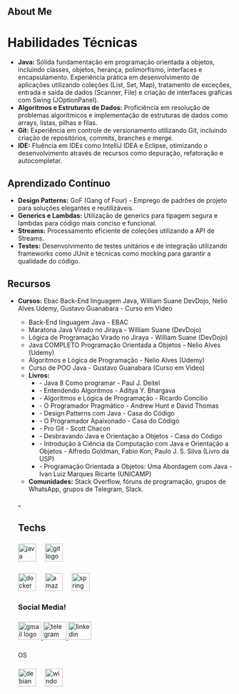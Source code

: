 <h2 align="left">About Me</h2>

###

<!DOCTYPE html>
<html lang="pt-br">
<head>
    <meta charset="UTF-8">
    <meta name="viewport" content="width=device-width, initial-scale=1.0">
    <title>Meu Perfil Técnico</title>
    <link rel="stylesheet" href="style.css">
</head>
<body>
    <h1>Habilidades Técnicas</h1>
    <ul>
        <li><strong>Java:</strong> Sólida fundamentação em programação orientada a objetos, incluindo classes, objetos, herança, polimorfismo, interfaces e encapsulamento. Experiência prática em desenvolvimento de aplicações utilizando coleções (List, Set, Map), tratamento de exceções, entrada e saída de dados (Scanner, File) e criação de interfaces gráficas com Swing (JOptionPanel).</li>
        <li><strong>Algoritmos e Estruturas de Dados:</strong> Proficiência em resolução de problemas algorítmicos e implementação de estruturas de dados como arrays, listas, pilhas e filas.</li>
        <li><strong>Git:</strong> Experiência em controle de versionamento utilizando Git, incluindo criação de repositórios, commits, branches e merge.</li>
        <li><strong>IDE:</strong> Fluência em IDEs como IntelliJ IDEA e Eclipse, otimizando o desenvolvimento através de recursos como depuração, refatoração e autocompletar.</li>
    </ul>
    <h2>Aprendizado Contínuo</h2>
    <ul>
        <li><strong>Design Patterns:</strong> GoF (Gang of Four) - Emprego de padrões de projeto para soluções elegantes e reutilizáveis.</li>
        <li><strong>Generics e Lambdas:</strong> Utilização de generics para tipagem segura e lambdas para código mais conciso e funcional.</li>
        <li><strong>Streams:</strong> Processamento eficiente de coleções utilizando a API de Streams.</li>
        <li><strong>Testes:</strong> Desenvolvimento de testes unitários e de integração utilizando frameworks como JUnit e técnicas como mocking para garantir a qualidade do código.</li>
    </ul>
    <h2>Recursos</h2>
    <ul>
        <li><strong>Cursos:</strong> Ebac Back-End linguagem Java, William Suane DevDojo, Nelio Alves Udemy, Gustavo Guanabara - Curso em Video</li>
        <ul>
                 <li>Back-End linguagem Java - EBAC</li>
                 <li>Maratona Java Virado no Jiraya - William Suane (DevDojo)</li>
                 <li>Lógica de Programação Virado no Jiraya - William Suane (DevDojo) </li>
                 <li>Java COMPLETO Programação Orientada a Objetos - Nelio Alves (Udemy)</li>
                 <li>Algoritmos e Lógica de Programação - Nelio Alves (Udemy)</li>
                 <li>Curso de POO Java - Gustavo Guanabara (Curso em Video)</li>
        <li><strong>Livros:</strong>
            <ul>
                <li>- Java 8 Como programar - Paul J. Deitel</li>
                <li>- Entendendo Algoritmos - Aditya Y. Bhargava</li>
                <li>- Algoritmos e Lógica de Programação - Ricardo Concilio</li>
                <li>- O Programador Pragmático - Andrew Hunt e David Thomas</li>
                <li>- Design Patterns com Java - Casa do Código</li>
                <li>- O Programador Apaixonado - Casa do Código</li>
                <li>- Pro Git - Scott Chacon</li>
                <li>- Desbravando Java e Orientação a Objetos - Casa do Código</li>
                <li>- Introdução à Ciência da Computação com Java e Orientação a Objetos - Alfredo Goldman, Fabio Kon, Paulo J. S. Silva (Livro da USP)</li>
                <li>- Programação Orientada a Objetos: Uma Abordagem com Java - Ivan Luiz Marques Ricarte (UNICAMP)</li>
                </ul>
        </li>
        <li><strong>Comunidades:</strong> Stack Overflow, fóruns de programação, grupos de WhatsApp, grupos de Telegram, Slack.</li>
    </ul>
</body>
</html>




<h4 align="left">- 



</h4>

###

<h2 align="left">Techs</h2>

###

<div align="left">
  <img src="https://skillicons.dev/icons?i=java" height="40" alt="java logo"  />
  <img width="12" />
  <img src="https://img.shields.io/badge/Git-F05032?logo=git&logoColor=white&style=for-the-badge" height="40" alt="git logo"  />
</div>

###

<div align="left">
  <img src="https://cdn.jsdelivr.net/gh/devicons/devicon/icons/docker/docker-original.svg" height="40" alt="docker logo"  />
  <img width="12" />
  <img src="https://skillicons.dev/icons?i=aws" height="40" alt="amazonwebservices logo"  />
  <img width="12" />
  <img src="https://skillicons.dev/icons?i=spring" height="40" alt="spring logo"  />
</div>

###

<h3 align="left">Social Media!</h3>

###

<div align="left">
  <a href="llpti2024@gmail.com" target="_blank">
    <img src="https://raw.githubusercontent.com/maurodesouza/profile-readme-generator/master/src/assets/icons/social/gmail/default.svg" width="52" height="40" alt="gmail logo"  />
  </a>
  <a href="https://t.me/Stronk1304" target="_blank">
    <img src="https://raw.githubusercontent.com/maurodesouza/profile-readme-generator/master/src/assets/icons/social/telegram/default.svg" width="52" height="40" alt="telegram logo"  />
  </a>
  <a href="www.linkedin.com/in/llpti" target="_blank">
    <img src="https://raw.githubusercontent.com/maurodesouza/profile-readme-generator/master/src/assets/icons/social/linkedin/default.svg" width="52" height="40" alt="linkedin logo"  />
  </a>
</div>

###

<p align="left">OS</p>

###

<div align="left">
  <img src="https://cdn.jsdelivr.net/gh/devicons/devicon/icons/debian/debian-original.svg" height="40" alt="debian logo"  />
  <img width="12" />
  <img src="https://cdn.jsdelivr.net/gh/devicons/devicon/icons/windows8/windows8-original.svg" height="40" alt="windows8 logo"  />
</div>

###
